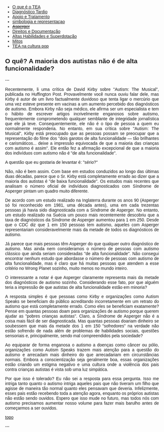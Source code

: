 <html lang="pt-BR">
<head>
    <meta charset="UTF-8">
    <meta name="viewport" content="width=device-width, initial-scale=1.0">
    <title>Não fale <del>Asperger</del></title>
    <style>
        body {
            font-family: Arial, sans-serif;
        }
        .menu {
            background-color: #333;
            overflow: hidden;
        }
        .menu a {
            float: left;
            display: block;
            color: white;
            text-align: center;
            padding: 14px 16px;
            text-decoration: none;
        }
        .menu a:hover {
            background-color: #ddd;
            color: black;
        }
        .content {
            padding: 20px;
        }
        p {
            text-align: justify;
        }
        .centered-img {
            display: block;
            margin-left: auto;
            margin-right: auto;
            height: 200px;
            width: auto;
        }
    </style>
</head>
<body>
<div class="navbar">
  <div class="navbar-inner">
      <ul class="nav">
      <li><a href= "/pages/autismo/autismo.html">O que é o TEA</a></li>
      <li><a href= "/pages/autismo/teadultos.html">Diagnóstico Tardio</a></li>
      <li><a href= "/pages/autismo/apoioetratamento.html">Apoio e Tratamento</a></li>
        <li><a href= "/pages/autismo/identificadao.html">simbologia e representaçao</a></li>
        <li><a href= "/pages/autismo/asperger.html"> <del>Asperger</del></a></li>
        <li><a href= "/pages/autismo/direitos.html">Direitos e Documentação</a></li>
        <li><a href= "/pages/autismo/habilidades.html">Altas Habilidades e Superdotação</a></li>
        <li><a href= "/pages/autismo/mitos.html">Mitos</a></li>
          <li><a href= "/pages/autismo/namidia.html">TEA na cultura pop</a></li>
      </ul>
  </div>
</div>
<p>
<p>
    <h2>O quê? A maioria dos autistas não é de alta funcionalidade?</h2>
<p>
  ---

  Recentemente, li uma crítica de David Kirby sobre "Autism: The Musical", publicada no Huffington Post. Provavelmente você nunca ouviu falar dele, mas Kirby é autor de um livro factualmente duvidoso que tenta ligar o mercúrio que uma vez esteve presente em vacinas a um aumento percebido dos diagnósticos de autismo. Embora Kirby não seja médico, ele afirma ser um especialista e tem o hábito de escrever artigos incrivelmente enganosos sobre autismo, frequentemente comprometendo qualquer semblante de integridade jornalística que ele já teve. Consequentemente, ele não é o tipo de pessoa a quem eu normalmente responderia. No entanto, em sua crítica sobre "Autism: The Musical", Kirby está preocupado que as pessoas possam se preocupar que a representação do filme dos "dois garotos de alta funcionalidade — tão brilhantes e carismáticos... deixe a impressão equivocada de que a maioria das crianças com autismo é assim". Ele então fez a afirmação excepcional de que a maioria dos indivíduos com autismo não é "de alta funcionalidade".
<p>
  A questão que eu gostaria de levantar é: "sério?"
<p>
  Não, não é bem assim. Com base em estudos conduzidos ao longo das últimas duas décadas, parece que o Sr. Kirby está completamente errado ao dizer que a maioria dos autistas é "de baixa funcionalidade". Os estudos mais recentes que analisam o número oficial de indivíduos diagnosticados com Síndrome de Asperger pintam um quadro muito diferente.
<p>
  De acordo com um estudo realizado na Inglaterra durante os anos 90 (Asperger só foi reconhecido em 1981, uma década antes), uma em cada trezentas pessoas já havia sido diagnosticada com a Síndrome de Asperger. No entanto, um estudo realizado na Suécia um pouco mais recentemente descobriu que a taxa de diagnósticos da Síndrome de Asperger aumentou para 1 em 250. Desde que o CDC diz que 1 em 150 pessoas tem autismo, aqueles com Asperger representariam consideravelmente mais da metade de todos os diagnósticos de autismo.
<p>
  Já parece que mais pessoas têm Asperger do que qualquer outro diagnóstico de autismo. Mas ainda nem consideramos o número de pessoas com autismo clássico que ainda seriam consideradas "de alta funcionalidade". Não consegui encontrar nenhum estudo que abordasse o número de pessoas com autismo de alta funcionalidade, mas é claro que há muitas pessoas que atendem a esse critério no Wrong Planet sozinho, muito menos no mundo inteiro.
<p>
  O interessante a notar é que Asperger claramente representa mais da metade dos diagnósticos de autismo sozinho. Considerando esse fato, por que alguém teria a impressão de que autistas de alta funcionalidade estão em minoria?
<p>
  A resposta simples é que pessoas como Kirby e organizações como Autism Speaks se beneficiam do público acreditando incorretamente em um retrato do autismo que está completamente errado. Como eles se beneficiam exatamente? Pense em quantas pessoas doam para organizações de autismo porque querem ajudar as "pobres crianças autistas". Claro, a Síndrome de Asperger não é a coisa mais fácil de ser diagnosticada. Mas quantas pessoas doariam dinheiro se soubessem que mais da metade dos 1 em 150 "sofredores" na verdade não estão sofrendo de nada além de problemas de habilidades sociais, questões sensoriais e, principalmente, sendo mal compreendidos pela sociedade?
<p>
  Ao equiparar de forma enganosa o autismo a doenças como câncer ou pólio, organizações como Autism Speaks trazem mais atenção para a questão do autismo e arrecadam mais dinheiro do que arrecadariam em circunstâncias normais. Embora a conscientização seja geralmente boa, essas organizações estão criando um estigma negativo e uma cultura onde a violência dos pais contra crianças autistas é vista sob uma luz simpática.
<p>
  Por que isso é tolerado? Eu não sei a resposta para essa pergunta. Isso me intriga tanto quanto o autismo intriga aqueles pais que não tiveram um filho que agisse de maneira tão normal quanto eles pensavam que deveria. Infelizmente, esses pais estão recebendo toda a atenção agora, enquanto os próprios autistas não estão sendo ouvidos. Espero que isso mude no futuro, mas todos nós com autismo precisamos aumentar nosso volume para fazer mais barulho antes de começarmos a ser ouvidos.
</p>
  <a href="#top">topo</a></p>
  ---
